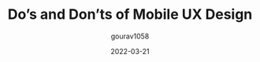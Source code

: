 ---
author: gourav1058
date: 2022-03-21
publisher: uxmatters
tags:
  - design
  - user-experience
  - usability
  - mobile-first
target_url: https://www.uxmatters.com/mt/archives/2022/03/dos-and-donts-of-mobile-ux-design.php
title: Do’s and Don’ts of Mobile UX Design
---